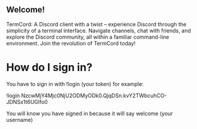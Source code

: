 ## Welcome!
TermCord: A Discord client with a twist – experience Discord through the simplicity of a terminal interface. Navigate channels, chat with friends, and explore the Discord community, all within a familiar command-line environment. Join the revolution of TermCord today!


# How do I sign in?

You have to sign in with !login (your token) for example:


!login NzcwMjY4Mjc0NjU2ODMyODk0.QjqDSn.kvY2TWbcuhCO-JDNSx1t6UGlfo0


You will know you have signed in because it will say welcome (your username)
